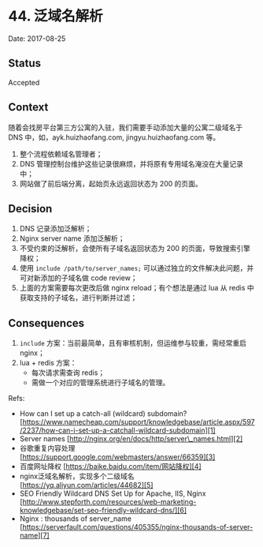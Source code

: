# 44. 泛域名解析

Date: 2017-08-25

## Status

Accepted

## Context

随着会找房平台第三方公寓的入驻，我们需要手动添加大量的公寓二级域名于 DNS 中，如，ayk.huizhaofang.com, jingyu.huizhaofang.com 等。

1. 整个流程依赖域名管理者；
2. DNS 管理控制台维护这些记录很麻烦，并将原有专用域名淹没在大量记录中；
3. 网站做了前后端分离，起始页永远返回状态为 200 的页面。

## Decision

1. DNS 记录添加泛解析；
2. Nginx server name 添加泛解析；
3. 不受约束的泛解析，会使所有子域名返回状态为 200 的页面，导致搜索引擎降权；
4. 使用 `include /path/to/server_names;` 可以通过独立的文件解决此问题，并可对新添加的子域名做 code review；
5. 上面的方案需要每次更改后做 nginx reload；有个想法是通过 lua 从 redis 中获取支持的子域名，进行判断并过滤；

## Consequences

1. `include` 方案：当前最简单，且有审核机制，但运维参与较重，需经常重启 nginx；
2. lua + redis 方案：
	* 每次请求需查询 redis；
	* 需做一个对应的管理系统进行子域名的管理。

Refs:

* How can I set up a catch-all (wildcard) subdomain? [https://www.namecheap.com/support/knowledgebase/article.aspx/597/2237/how-can-i-set-up-a-catchall-wildcard-subdomain][1]
* Server names [http://nginx.org/en/docs/http/server\_names.html][2]
* 谷歌重复内容处理 [https://support.google.com/webmasters/answer/66359][3]
* 百度网址降权 [https://baike.baidu.com/item/网站降权][4]
* nginx泛域名解析，实现多个二级域名 [https://yq.aliyun.com/articles/44682][5]
* SEO Friendly Wildcard DNS Set Up for Apache, IIS, Nginx [http://www.stepforth.com/resources/web-marketing-knowledgebase/set-seo-friendly-wildcard-dns/][6]
* Nginx : thousands of server\_name [https://serverfault.com/questions/405355/nginx-thousands-of-server-name][7]

[1]:	https://www.namecheap.com/support/knowledgebase/article.aspx/597/2237/how-can-i-set-up-a-catchall-wildcard-subdomain
[2]:	http://nginx.org/en/docs/http/server_names.html
[3]:	https://support.google.com/webmasters/answer/66359
[4]:	https://baike.baidu.com/item/%E7%BD%91%E7%AB%99%E9%99%8D%E6%9D%83
[5]:	https://yq.aliyun.com/articles/44682
[6]:	http://www.stepforth.com/resources/web-marketing-knowledgebase/set-seo-friendly-wildcard-dns/
[7]:	https://serverfault.com/questions/405355/nginx-thousands-of-server-name